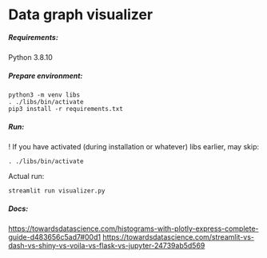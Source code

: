 # Data graph visualizer 

##### Requirements:
Python 3.8.10

##### Prepare environment:

```
python3 -m venv libs
. ./libs/bin/activate
pip3 install -r requirements.txt
```

##### Run:
! If you have activated (during installation or whatever) libs earlier, may skip:
```
. ./libs/bin/activate
```
Actual run:
```
streamlit run visualizer.py
```

##### Docs:
https://towardsdatascience.com/histograms-with-plotly-express-complete-guide-d483656c5ad7#00d1
https://towardsdatascience.com/streamlit-vs-dash-vs-shiny-vs-voila-vs-flask-vs-jupyter-24739ab5d569
